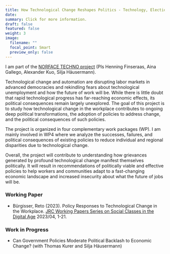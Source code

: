 ```yaml
---
title: How Technological Change Reshapes Politics - Technology, Elections, and Policies (TECHNO)
date: 
summary: Click for more information.
draft: false
featured: false
weight: 3
image:
  filename: ""
  focal_point: Smart
  preview_only: false
---
```


I am part of the [NORFACE TECHNO project](https://techno-norface.net/) (PIs Henning Finseraas, Aina Gallego, Alexander Kuo, Silja Häusermann). 

Technological change and automation are disrupting labor markets in advanced democracies and rekindling fears about technological unemployment and how the future of work will be. While there is little doubt that rapid technological progress has far-reaching economic effects, its political consequences remain largely unexplored. The goal of this project is to study how technological change in the workplace contributes to ongoing deep political transformations, the adoption of policies to address change, and the political consequences of such policies.

The project is organized in four complementary work packages (WP). I am mainly involved in WP4 where we analyze the successes, failures, and political consequences of existing policies to reduce individual and regional disparities due to technological change.

Overall, the project will contribute to understanding how grievances generated by profound technological change manifest themselves politically. It will result in recommendations of politically viable and effective policies to help workers and communities adapt to a fast-changing economic landscape and increased insecurity about what the future of jobs will be. 

### Working Paper

* Bürgisser, Reto (2023). Policy Responses to Technological Change in the Workplace. [JRC Working Papers Series on Social Classes in the Digital Age](https://joint-research-centre.ec.europa.eu/publications/policy-responses-technological-change-workplace_en) 2023/04, 1-21.

### Work in Progress 

* Can Government Policies Moderate Political Backlash to Economic Change? (with Thomas Kurer and Silja Häusermann)
